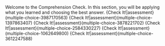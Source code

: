 Welcome to the Comprehension Check. In this section, you will be applying what you learned and choosing the best answer. 
{Check It!|assessment}(multiple-choice-3987170563)
{Check It!|assessment}(multiple-choice-1397863407)
{Check It!|assessment}(multiple-choice-3878221702)
{Check It!|assessment}(multiple-choice-2584330227)
{Check It!|assessment}(multiple-choice-1062649800)
{Check It!|assessment}(multiple-choice-3612247588)